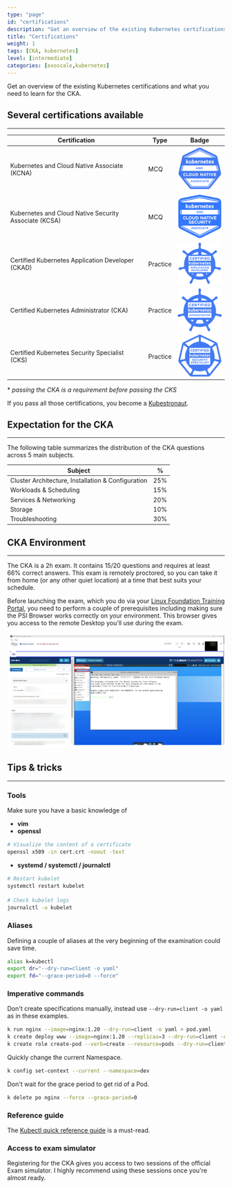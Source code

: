 ```yaml
---
type: "page"
id: "certifications"
description: "Get an overview of the existing Kubernetes certifications and what you need to learn for the CKA."
title: "Certifications"
weight: 1
tags: [CKA, kubernetes]
level: [intermediate]
categories: [exoscale,kubernetes]
---
```


Get an overview of the existing Kubernetes certifications and what you need to learn for the CKA.

## Several certifications available
---

| Certification                                         | Type     | Badge |
|-------------------------------------------------------|----------|-------|
| Kubernetes and Cloud Native Associate (KCNA)          | MCQ      | ![kcna](kcna.png) |
| Kubernetes and Cloud Native Security Associate (KCSA) | MCQ      | ![kcsa](kcsa.png) |
| Certified Kubernetes Application Developer (CKAD)     | Practice | ![ckad](ckad.png) |
| Certified Kubernetes Administrator (CKA)              | Practice | ![cka](cka.png) |
| Certified Kubernetes Security Specialist (CKS)        | Practice | ![cks](cks.png) |

\* *passing the CKA is a requirement before passing the CKS*

If you pass all those certifications, you become a [Kubestronaut](https://www.cncf.io/training/kubestronaut/).

## Expectation for the CKA
---

The following table summarizes the distribution of the CKA questions across 5 main subjects.

| Subject                                            |  %  |
|----------------------------------------------------|-----|
| Cluster Architecture, Installation & Configuration | 25% |
| Workloads & Scheduling                             | 15% |
| Services & Networking                              | 20% |
| Storage                                            | 10% |
| Troubleshooting                                    | 30% |

## CKA Environment
---

The CKA is a 2h exam. It contains 15/20 questions and requires at least 66% correct answers. This exam is remotely proctored, so you can take it from home (or any other quiet location) at a time that best suits your schedule.

Before launching the exam, which you do via your [Linux Foundation Training Portal](https://trainingportal.linuxfoundation.org/access/saml/login), you need to perform a couple of prerequisites including making sure the PSI Browser works correctly on your environment. This browser gives you access to the remote Desktop you'll use during the exam.

![psi-browser](psi-browser.png)

## Tips & tricks
---

### Tools

Make sure you have a basic knowledge of

- **vim**
- **openssl**

```bash
# Visualize the content of a certificate
openssl x509 -in cert.crt -noout -text
```

- **systemd / systemctl / journalctl**

```bash
# Restart kubelet
systemctl restart kubelet

# Check kubelet logs
journalctl -u kubelet
```

### Aliases

Defining a couple of aliases at the very beginning of the examination could save time.

```bash
alias k=kubectl
export dr="--dry-run=client -o yaml"
export fd="--grace-period=0 --force"
```

### Imperative commands

Don't create specifications manually, instead use `--dry-run=client -o yaml` as in these examples.

```bash
k run nginx --image=nginx:1.20 --dry-run=client -o yaml > pod.yaml
k create deploy www --image=nginx:1.20 --replicas=3 --dry-run=client -o yaml > deploy.yaml
k create role create-pod --verb=create --resource=pods --dry-run=client -o yaml > role.yaml
```

Quickly change the current Namespace.

```bash
k config set-context --current --namespace=dev
```

Don't wait for the grace period to get rid of a Pod.

```bash
k delete po nginx --force --grace-period=0
```

### Reference guide

The [Kubectl quick reference guide](https://kubernetes.io/docs/reference/kubectl/quick-reference/) is a must-read.

### Access to exam simulator

Registering for the CKA gives you access to two sessions of the official Exam simulator. I highly recommend using these sessions once you're almost ready.